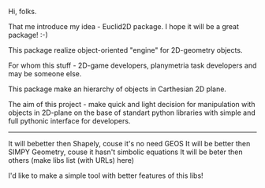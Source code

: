 Hi, folks.

That me introduce my idea - Euclid2D package. I hope it will be a great package! :-)

This package realize object-oriented "engine" for 2D-geometry objects.

For whom this stuff - 2D-game developers, planymetria task developers and may be someone else.

This package make an hierarchy of objects in Carthesian 2D plane.

The aim of this project - make quick and light decision for manipulation 
with objects in 2D-plane on the base of standart python libraries 
with simple and full pythonic interface for developers.

---------

It will bebetter then Shapely, couse it's no need GEOS
It will be better then SIMPY Geometry, couse it hasn't simbolic equations
It will be beter then others (make libs list (with URLs) here)


I'd like to make a simple tool with better features of this libs!
